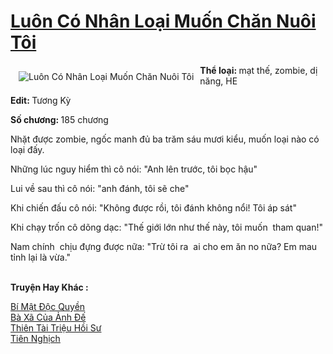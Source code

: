 <a href="https://utruyen.com/luon-co-nhan-loai-muon-chan-nuoi-toi/13220/" title="Luôn Có Nhân Loại Muốn Chăn Nuôi Tôi"><h1>Luôn Có Nhân Loại Muốn Chăn Nuôi Tôi</h1></a><div style="display:table"><img align="right" style="float: left; padding: 10px;" src="https://utruyen.com/images/story/200x260/luon-co-nhan-loai-muon-chan-nuoi-toi.jpg" alt="Luôn Có Nhân Loại Muốn Chăn Nuôi Tôi"><b>Thể loại: </b>mạt thế, zombie, dị năng, HE<p></p><b>Edit: </b>Tương Kỳ​<p></p><b>Số chương: </b>185 chương<p></p>Nhặt được zombie, ngốc manh đủ ba trăm sáu mươi kiểu, muốn loại nào có loại đấy.<p></p>Những lúc nguy hiểm thì cô nói: "Anh lên trước, tôi bọc hậu"<p></p>Lui về sau thì cô nói: "anh đánh, tôi sẽ che"<p></p>Khi chiến đấu cô nói: "Không được rồi, tôi đánh không nổi! Tôi áp sát"<p></p>Khi chạy trốn cô dõng dạc: "Thế giới lớn như thế này, tôi muốn  tham quan!"<p></p>Nam chính  chịu đựng được nữa: "Trừ tôi ra  ai cho em ăn no nữa? Em mau tỉnh lại là vừa."​</div><p><br><b>Truyện Hay Khác :</b></p><a href="https://utruyen.com/bi-mat-doc-quyen/17845/" alt="Bí Mật Độc Quyền">Bí Mật Độc Quyền</a><br/><a href="https://github.com/quanluxury/ngontinhhot/tree/master/truyenhay/18976/" alt="Bà Xã Của Ảnh Đế">Bà Xã Của Ảnh Đế</a><br/><a href="https://github.com/quanluxury/truyenhot/tree/master/truyenhay/17460/" alt="Thiên Tài Triệu Hồi Sư">Thiên Tài Triệu Hồi Sư</a><br/><a href="https://github.com/quanluxury/truyenhot/tree/master/truyenhay/4466/" alt="Tiên Nghịch">Tiên Nghịch</a><br/>